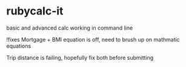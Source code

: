 # rubycalc-it


basic and advanced calc working in command line

!fixes
Mortgage + BMI equation is off, need to brush up on mathmatic equations

Trip distance is failing, hopefully fix both before submitting 
